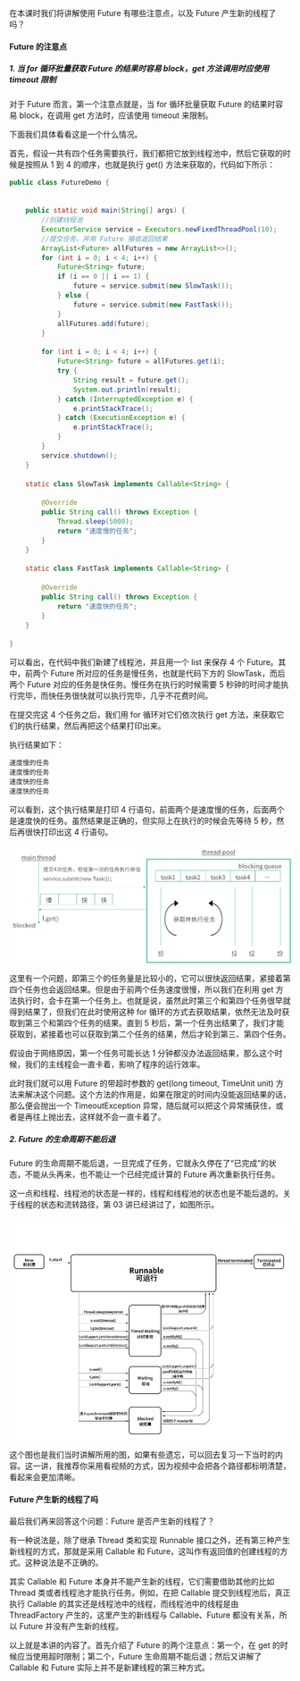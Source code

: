 在本课时我们将讲解使用 Future 有哪些注意点，以及 Future 产生新的线程了吗？

#### Future 的注意点

##### 1. 当 for 循环批量获取 Future 的结果时容易 block，get 方法调用时应使用 timeout 限制

对于 Future 而言，第一个注意点就是，当 for 循环批量获取 Future 的结果时容易 block，在调用 get 方法时，应该使用 timeout 来限制。

下面我们具体看看这是一个什么情况。

首先，假设一共有四个任务需要执行，我们都把它放到线程池中，然后它获取的时候是按照从 1 到 4 的顺序，也就是执行 get() 方法来获取的，代码如下所示：

```java
public class FutureDemo {


    public static void main(String[] args) {
        //创建线程池
        ExecutorService service = Executors.newFixedThreadPool(10);
        //提交任务，并用 Future 接收返回结果
        ArrayList<Future> allFutures = new ArrayList<>();
        for (int i = 0; i < 4; i++) {
            Future<String> future;
            if (i == 0 || i == 1) {
                future = service.submit(new SlowTask());
            } else {
                future = service.submit(new FastTask());
            }
            allFutures.add(future);
        }
    
        for (int i = 0; i < 4; i++) {
            Future<String> future = allFutures.get(i);
            try {
                String result = future.get();
                System.out.println(result);
            } catch (InterruptedException e) {
                e.printStackTrace();
            } catch (ExecutionException e) {
                e.printStackTrace();
            }
        }
        service.shutdown();
    }
    
    static class SlowTask implements Callable<String> {
    
        @Override
        public String call() throws Exception {
            Thread.sleep(5000);
            return "速度慢的任务";
        }
    }
    
    static class FastTask implements Callable<String> {
    
        @Override
        public String call() throws Exception {
            return "速度快的任务";
        }
    }

}
```


可以看出，在代码中我们新建了线程池，并且用一个 list 来保存 4 个 Future。其中，前两个 Future 所对应的任务是慢任务，也就是代码下方的 SlowTask，而后两个 Future 对应的任务是快任务。慢任务在执行的时候需要 5 秒钟的时间才能执行完毕，而快任务很快就可以执行完毕，几乎不花费时间。

在提交完这 4 个任务之后，我们用 for 循环对它们依次执行 get 方法，来获取它们的执行结果，然后再把这个结果打印出来。

执行结果如下：

```java
速度慢的任务
速度慢的任务
速度快的任务
速度快的任务
```

可以看到，这个执行结果是打印 4 行语句，前面两个是速度慢的任务，后面两个是速度快的任务。虽然结果是正确的，但实际上在执行的时候会先等待 5 秒，然后再很快打印出这 4 行语句。

![](../pic/CgpOIF5Y0OGAKVKjAACCEFYDuCw593.png)


这里有一个问题，即第三个的任务量是比较小的，它可以很快返回结果，紧接着第四个任务也会返回结果。但是由于前两个任务速度很慢，所以我们在利用 get 方法执行时，会卡在第一个任务上。也就是说，虽然此时第三个和第四个任务很早就得到结果了，但我们在此时使用这种 for 循环的方式去获取结果，依然无法及时获取到第三个和第四个任务的结果。直到 5 秒后，第一个任务出结果了，我们才能获取到，紧接着也可以获取到第二个任务的结果，然后才轮到第三、第四个任务。

假设由于网络原因，第一个任务可能长达 1 分钟都没办法返回结果，那么这个时候，我们的主线程会一直卡着，影响了程序的运行效率。

此时我们就可以用 Future 的带超时参数的 get(long timeout, TimeUnit unit) 方法来解决这个问题。这个方法的作用是，如果在限定的时间内没能返回结果的话，那么便会抛出一个 TimeoutException 异常，随后就可以把这个异常捕获住，或者是再往上抛出去，这样就不会一直卡着了。

##### 2. Future 的生命周期不能后退

Future 的生命周期不能后退，一旦完成了任务，它就永久停在了“已完成”的状态，不能从头再来，也不能让一个已经完成计算的 Future 再次重新执行任务。

这一点和线程、线程池的状态是一样的，线程和线程池的状态也是不能后退的。关于线程的状态和流转路径，第 03 讲已经讲过了，如图所示。

![](../pic/CgpOIF5Y0PiAcNyAAADVM7mENKE892.png)


这个图也是我们当时讲解所用的图，如果有些遗忘，可以回去复习一下当时的内容。这一讲，我推荐你采用看视频的方式，因为视频中会把各个路径都标明清楚，看起来会更加清晰。

#### Future 产生新的线程了吗
最后我们再来回答这个问题：Future 是否产生新的线程了？

有一种说法是，除了继承 Thread 类和实现 Runnable 接口之外，还有第三种产生新线程的方式，那就是采用 Callable 和 Future，这叫作有返回值的创建线程的方式。这种说法是不正确的。

其实 Callable 和 Future 本身并不能产生新的线程，它们需要借助其他的比如 Thread 类或者线程池才能执行任务。例如，在把 Callable 提交到线程池后，真正执行 Callable 的其实还是线程池中的线程，而线程池中的线程是由 ThreadFactory 产生的，这里产生的新线程与 Callable、Future 都没有关系，所以 Future 并没有产生新的线程。

以上就是本讲的内容了。首先介绍了 Future 的两个注意点：第一个，在 get 的时候应当使用超时限制；第二个，Future 生命周期不能后退；然后又讲解了 Callable 和 Future 实际上并不是新建线程的第三种方式。